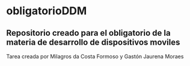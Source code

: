# obligatorioDDM
## Repositorio creado para el obligatorio de la materia de desarrollo de dispositivos moviles
 Tarea creada por Milagros da Costa Formoso y Gastón Jaurena Moraes
